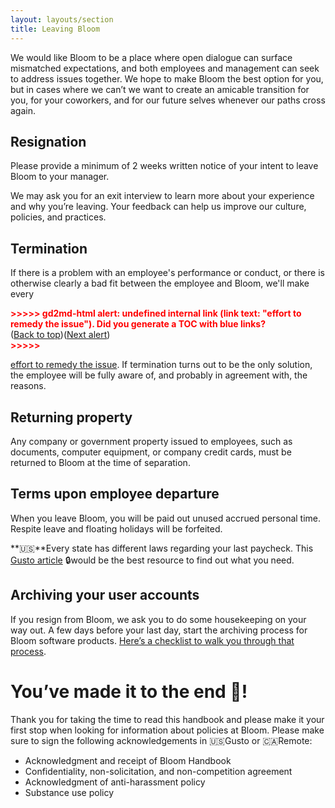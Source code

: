 ```yaml
---
layout: layouts/section
title: Leaving Bloom
---
```


We would like Bloom to be a place where open dialogue can surface mismatched expectations, and both employees and management can seek to address issues together. We hope to make Bloom the best option for you, but in cases where we can’t we want to create an amicable transition for you, for your coworkers, and for our future selves whenever our paths cross again.


## Resignation

Please provide a minimum of 2 weeks written notice of your intent to leave Bloom to your manager. 

We may ask you for an exit interview to learn more about your experience and why you’re leaving. Your feedback can help us improve our culture, policies, and practices.


## Termination

If there is a problem with an employee's performance or conduct, or there is otherwise clearly a bad fit between the employee and Bloom, we'll make every 

<p id="gdcalert18" ><span style="color: red; font-weight: bold">>>>>>  gd2md-html alert: undefined internal link (link text: "effort to remedy the issue"). Did you generate a TOC with blue links? </span><br>(<a href="#">Back to top</a>)(<a href="#gdcalert19">Next alert</a>)<br><span style="color: red; font-weight: bold">>>>>> </span></p>

[effort to remedy the issue](#heading=h.e8szuqjf7vhv). If termination turns out to be the only solution, the employee will be fully aware of, and probably in agreement with, the reasons.


## Returning property

Any company or government property issued to employees, such as documents, computer equipment, or company credit cards, must be returned to Bloom at the time of separation.


## Terms upon employee departure

When you leave Bloom, you will be paid out unused accrued personal time. Respite leave and floating holidays will be forfeited.

**🇺🇸**Every state has different laws regarding your last paycheck. This [Gusto article](https://support.gusto.com/article/110807134100000/Dismiss-and-rehire-employees) 🔒would be the best resource to find out what you need.


## Archiving your user accounts

If you resign from Bloom, we ask you to do some housekeeping on your way out. A few days before your last day, start the archiving process for Bloom software products. [Here’s a checklist to walk you through that process](https://docs.google.com/document/d/1-98LWKCu-lPevNYzjcdm7lw4-2tV6uBeIoronsTj9ro/edit?usp=sharing).


# You’ve made it to the end 🎉!

Thank you for taking the time to read this handbook and please make it your first stop when looking for information about policies at Bloom. Please make sure to sign the following acknowledgements in 🇺🇸Gusto or 🇨🇦Remote:


* Acknowledgment and receipt of Bloom Handbook 
* Confidentiality, non-solicitation, and non-competition agreement 
* Acknowledgment of anti-harassment policy 
* Substance use policy 